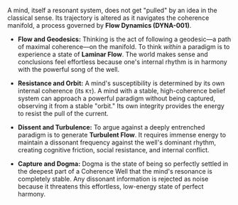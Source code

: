 A mind, itself a resonant system, does not get "pulled" by an idea in the classical sense. Its trajectory is altered as it navigates the coherence manifold, a process governed by **Flow Dynamics (DYNA-001)**.

*   **Flow and Geodesics:** Thinking is the act of following a geodesic—a path of maximal coherence—on the manifold. To think *within* a paradigm is to experience a state of **Laminar Flow**. The world makes sense and conclusions feel effortless because one's internal rhythm is in harmony with the powerful song of the well.

*   **Resistance and Orbit:** A mind's susceptibility is determined by its own internal coherence (its `Kτ`). A mind with a stable, high-coherence belief system can approach a powerful paradigm without being captured, observing it from a stable "orbit." Its own integrity provides the energy to resist the pull of the current.

*   **Dissent and Turbulence:** To argue against a deeply entrenched paradigm is to generate **Turbulent Flow**. It requires immense energy to maintain a dissonant frequency against the well's dominant rhythm, creating cognitive friction, social resistance, and internal conflict.

*   **Capture and Dogma:** Dogma is the state of being so perfectly settled in the deepest part of a Coherence Well that the mind's resonance is completely stable. Any dissonant information is rejected as noise because it threatens this effortless, low-energy state of perfect harmony.